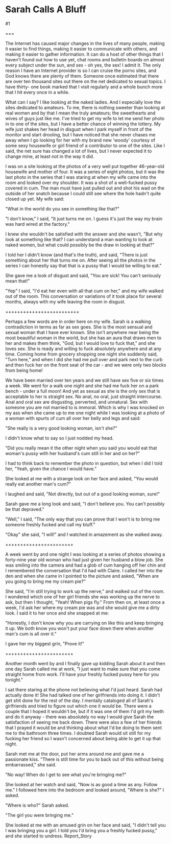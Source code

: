 Sarah Calls A Bluff
===================
#1 

 

 

===

The Internet has caused major changes in the lives of many people, making it easier to find things, making it easier to communicate with others, and making it easier to gather information. It can do a host of other things that I haven't found out how to use yet, chat rooms and bulletin boards on almost every subject under the sun, and sex - oh yes, the sex! I admit it. The only reason I have an Internet provider is so I can cruise the porno sites, and God knows there are plenty of them. Someone once estimated that there are over ten thousand sites out there on the net dedicated to sexual topics. I have thirty- one book marked that I visit regularly and a whole bunch more that I hit every once in a while. 

 What can I say? I like looking at the naked ladies. And I especially love the sites dedicated to amateurs. To me, there is nothing sweeter than looking at real women and by that I mean the truly amateurs; the sweethearts and wives of guys just like me. I've tried to get my wife to let me send her photo in to one of the sites, but I have a better chance of winning the lottery. My wife just shakes her head in disgust when I park myself in front of the monitor and start drooling, but I have noticed that she never chases me away when I go looking for her with my brand new 'woody' courtesy of some sexy housewife or girl friend of a contributor to one of the sites. Like I said, the net sure has changed a lot of lives, but I never expected it to change mine, at least not in the way it did. 

 I was on a site looking at the photos of a very well put together 46-year-old housewife and mother of four. It was a series of eight photos, but it was the last photo in the series that I was staring at when my wife came into the room and looked over my shoulder. It was a shot of a well-fucked pussy covered in cum. The man must have just pulled out and shot his wad on the outside of her snatch because I could still see where the hole hadn't quite closed up yet. My wife said: 

 "What in the world do you see in something like that?" 

 "I don't know," I said, "It just turns me on. I guess it's just the way my brain was hard wired at the factory." 

 I knew she wouldn't be satisfied with the answer and she wasn't, "But why look at something like that? I can understand a man wanting to look at naked women, but what could possibly be the draw in looking at that?" 

 I told her I didn't know (and that's the truth), and said, "There is just something about her that turns me on. After seeing all the photos in the series I can honestly say that that is a pussy that I would be willing to eat." 

 She gave me a look of disgust and said, "You are sick! You can't seriously mean that!" 

 "Yep" I said, "I'd eat her even with all that cum on her," and my wife walked out of the room. This conversation or variations of it took place for several months, always with my wife leaving the room in disgust. 

 +++++++++++++++++++++++++ 

 Perhaps a few words are in order here on my wife. Sarah is a walking contradiction in terms as far as sex goes. She is the most sensual and sexual woman that I have ever known. She isn't anywhere near being the most beautiful woman in the world, but she has an aura that draws men to her and makes them think, "God, but I would love to fuck that," and she loves sex. She is ready and willing to fuck absolutely anywhere and at any time. Coming home from grocery shopping one night she suddenly said, "Turn here," and when I did she had me pull over and park next to the curb and then fuck her on the front seat of the car - and we were only two blocks from being home! 

 We have been married over ten years and we still have sex five or six times a week. We went for a walk one night and she had me fuck her on a park bench - under a full moon! And yet as sexual as she is the only sex that is acceptable to her is straight sex. No anal, no oral, just straight intercourse. Anal and oral sex are disgusting, perverted, and unnatural. Sex with someone you are not married to is immoral. Which is why I was knocked on my ass when she came up to me one night while I was looking at a photo of a woman with spurts of cum all over her belly and legs and said: 

 "She really is a very good looking woman, isn't she?" 

 I didn't know what to say so I just nodded my head. 

 "Did you really mean it the other night when you said you would eat that woman's pussy with her husband's cum still in her and on her?" 

 I had to think back to remember the photo in question, but when I did I told her, "Yeah, given the chance I would have." 

 She looked at me with a strange look on her face and asked, "You would really eat another man's cum?" 

 I laughed and said, "Not directly, but out of a good looking woman, sure!" 

 Sarah gave me a long look and said, "I don't believe you. You can't possibly be that depraved." 

 "Well," I said, "The only way that you can prove that I won't is to bring me someone freshly fucked and call my bluff." 

 "Okay" she said, "I will!" and I watched in amazement as she walked away. 

 +++++++++++++++++++++++ 

 A week went by and one night I was looking at a series of photos showing a forty-nine year old woman who had just given her husband a blow job. She was smiling into the camera and had a glob of cum hanging off her chin and I remembered the conversation that I'd had with Claire. I called her into the den and when she came in I pointed to the picture and asked, "When are you going to bring me my cream pie?" 

 She said, "I'm still trying to work up the nerve," and walked out of the room. I wondered which one of her girl friends she was working up the nerve to ask, but then I thought, "Yeah! When pigs fly." From then on, at least once a week, I'd ask her where my cream pie was and she would give me a dirty look. I said it to her once and she snapped at me: 

 "Honestly, I don't know why you are carrying on like this and keep bringing it up. We both know you won't put your face down there when another man's cum is all over it." 

 I gave her my biggest grin, "Prove it!" 

 +++++++++++++++++++++++ 

 Another month went by and I finally gave up kidding Sarah about it and then one day Sarah called me at work, "I just want to make sure that you come straight home from work. I'll have your freshly fucked pussy here for you tonight." 

 I sat there staring at the phone not believing what I'd just heard. Sarah had actually done it! She had talked one of her girlfriends into doing it. I didn't get shit done for the rest of the day. I mentally cataloged all of Sarah's girlfriends and tried to figure out which one it would be. There were a couple that I hoped it wouldn't be, but if it was one of them I'd grit my teeth and do it anyway - there was absolutely no way I would give Sarah the satisfaction of seeing me back down. There were also a few of her friends that I prayed it would be and thinking about what I'd be doing to them sent me to the bathroom three times. I doubted Sarah would sit still for my fucking her friend so I wasn't concerned about being able to get it up that night. 

 Sarah met me at the door, put her arms around me and gave me a passionate kiss. "There is still time for you to back out of this without being embarrassed," she said. 

 "No way! When do I get to see what you're bringing me?" 

 She looked at her watch and said, "Now is as good a time as any. Follow me." I followed here into the bedroom and looked around, "Where is she?" I asked. 

 "Where is who?" Sarah asked. 

 "The girl you were bringing me." 

 She looked at me with an amused grin on her face and said, "I didn't tell you I was bringing you a girl. I told you I'd bring you a freshly fucked pussy," and she started to undress. Report_Story 
